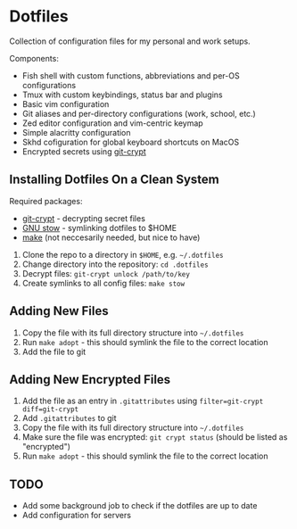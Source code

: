 # Dotfiles

Collection of configuration files for my personal and work setups.

Components:
- Fish shell with custom functions, abbreviations and per-OS configurations
- Tmux with custom keybindings, status bar and plugins
- Basic vim configuration
- Git aliases and per-directory configurations (work, school, etc.)
- Zed editor configuration and vim-centric keymap
- Simple alacritty configuration
- Skhd cofiguration for global keyboard shortcuts on MacOS
- Encrypted secrets using [git-crypt](https://www.agwa.name/projects/git-crypt/)

## Installing Dotfiles On a Clean System

Required packages:
- [git-crypt](https://www.agwa.name/projects/git-crypt/) - decrypting secret files
- [GNU stow](https://www.gnu.org/software/stow/) - symlinking dotfiles to $HOME
- [make](https://www.gnu.org/software/make/) (not neccesarily needed, but nice to have)

1. Clone the repo to a directory in `$HOME`, e.g. `~/.dotfiles`
2. Change directory into the repository: `cd .dotfiles`
3. Decrypt files: `git-crypt unlock /path/to/key`
4. Create symlinks to all config files: `make stow`

## Adding New Files

1. Copy the file with its full directory structure into `~/.dotfiles`
2. Run `make adopt` - this should symlink the file to the correct location
3. Add the file to git

## Adding New Encrypted Files

1. Add the file as an entry in `.gitattributes` using `filter=git-crypt diff=git-crypt`
2. Add `.gitattributes` to git
3. Copy the file with its full directory structure into `~/.dotfiles`
4. Make sure the file was encrypted: `git crypt status` (should be listed as "encrypted")
5. Run `make adopt` - this should symlink the file to the correct location

## TODO

- Add some background job to check if the dotfiles are up to date
- Add configuration for servers
